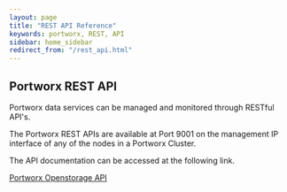 ```yaml
---
layout: page
title: "REST API Reference"
keywords: portworx, REST, API
sidebar: home_sidebar
redirect_from: "/rest_api.html"
---
```


## Portworx REST API

Portworx data services can be managed and monitored through RESTful API's.

The Portworx REST APIs are available at Port 9001 on the management IP interface of any of the nodes in a Portworx Cluster.

The API documentation can be accessed at the following link. 

[Portworx Openstorage API](http://api.openstorage.org/openstorage/index.html)

